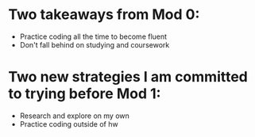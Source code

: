 # Two takeaways from Mod 0:

* Practice coding all the time to become fluent
* Don't fall behind on studying and coursework

# Two new strategies I am committed to trying before Mod 1:

* Research and explore on my own
* Practice coding outside of hw
